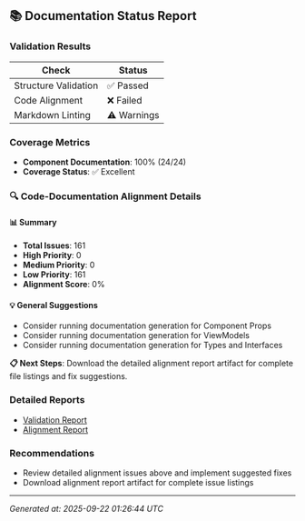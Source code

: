 ## 📚 Documentation Status Report

### Validation Results
| Check | Status |
|-------|--------|
| Structure Validation | ✅ Passed |
| Code Alignment | ❌ Failed |
| Markdown Linting | ⚠️ Warnings |

### Coverage Metrics
- **Component Documentation**: 100% (24/24)
- **Coverage Status**: ✅ Excellent

### 🔍 Code-Documentation Alignment Details

#### 📊 Summary
- **Total Issues**: 161
- **High Priority**: 0
- **Medium Priority**: 0
- **Low Priority**: 161
- **Alignment Score**: 0%

#### 💡 General Suggestions
- Consider running documentation generation for Component Props
- Consider running documentation generation for ViewModels
- Consider running documentation generation for Types and Interfaces

**📋 Next Steps**: Download the detailed alignment report artifact for complete file listings and fix suggestions.

### Detailed Reports
- [Validation Report](doc-validation-report.json)
- [Alignment Report](doc-alignment-report.json)

### Recommendations
- Review detailed alignment issues above and implement suggested fixes
- Download alignment report artifact for complete issue listings

---
*Generated at: 2025-09-22 01:26:44 UTC*
